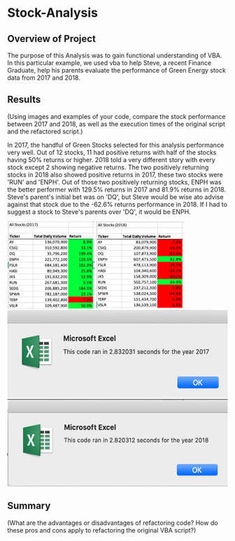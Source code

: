 # Stock-Analysis

## Overview of Project
The purpose of this Analysis was to gain functional understanding of VBA. In this particular example, we used vba to help Steve, a recent Finance Graduate, help his parents evaluate the performance of Green Energy stock data from 2017 and 2018.

## Results
(Using images and examples of your code, compare the stock performance between 2017 and 2018, as well as the execution times of the original script and the refactored script.)

In 2017, the handful of Green Stocks selected for this analysis performance very well. Out of 12 stocks, 11 had positive returns with half of the stocks having 50% returns or higher. 2018 told a very different story with every stock except 2 showing negative returns. The two positively returning stocks in 2018 also showed positive returns in 2017, these two stocks were 'RUN' and 'ENPH'. Out of those two positively returning stocks, ENPH was the better performer with 129.5% returns in 2017 and 81.9% returns in 2018. Steve's parent's initial bet was on 'DQ', but Steve would be wise ato advise against that stock due to the -62.6% returns performance in 2018. If I had to suggest a stock to Steve's parents over 'DQ', it would be ENPH.

<img src="https://github.com/niklasax/stock-analysis/blob/main/Stock%20Performance%202017.png" width="200" height="200" />
<img src="https://github.com/niklasax/stock-analysis/blob/main/Stock%20Performance%202018.png" width="200" height="200" />

<img src="https://github.com/niklasax/stock-analysis/blob/main/VBA_Challenge_2017.png" width="600" height="200" />
<img src="https://github.com/niklasax/stock-analysis/blob/main/VBA_Challenge_2018.png" width="600" height="200" />

## Summary
(What are the advantages or disadvantages of refactoring code?
How do these pros and cons apply to refactoring the original VBA script?)

